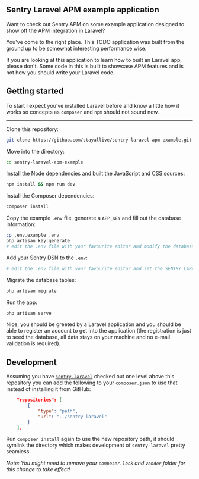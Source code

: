 ## Sentry Laravel APM example application

Want to check out Sentry APM on some example application designed to show off the APM integration in Laravel?

You've come to the right place. This TODO application was built from the ground up to be somewhat interesting performance wise.

If you are looking at this application to learn how to built an Laravel app, please don't. Some code in this is built to showcase APM features and is not how you should write your Laravel code.

## Getting started

To start I expect you've installed Laravel before and know a little how it works so concepts as `composer` and `npm` should not sound new.

---

Clone this repository:

```bash
git clone https://github.com/stayallive/sentry-laravel-apm-example.git
```

Move into the directory:

```bash
cd sentry-laravel-apm-example
```

Install the Node dependencies and built the JavaScript and CSS sources:

```bash
npm install && npm run dev
```

Install the Composer dependencies:

```bash
composer install
```

Copy the example `.env` file, generate a `APP_KEY` and fill out the database information:

```bash
cp .env.example .env
php artisan key:generate
# edit the .env file with your favourite editor and modify the database connection info
```

Add your Sentry DSN to the `.env`:

```bash
# edit the .env file with your favourite editor and set the SENTRY_LARAVEL_DSN with your DSN from the Sentry interface
```

Migrate the database tables:

```bash
php artisan migrate
```

Run the app:

```bash
php artisan serve
```

Nice, you should be greeted by a Laravel application and you should be able to register an account to get into the application (the registration is just to seed the database, all data stays on your machine and no e-mail validation is required).

## Development

Assuming you have [`sentry-laravel`](https://github.com/getsentry/sentry-laravel) checked out one level above this repository you can add the following to your `composer.json` to use that instead of installing it from GitHub:

```json
    "repositories": [
        {
            "type": "path",
            "url": "../sentry-laravel"
        }
    ],
```

Run `composer install` again to use the new repository path, it should symlink the directory which makes development of `sentry-laravel` pretty seamless.

_Note: You might need to remove your `composer.lock` and `vendor` folder for this change to take effect!_
